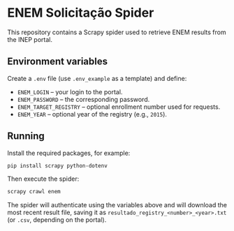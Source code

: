 # ENEM Solicitação Spider

This repository contains a Scrapy spider used to retrieve ENEM results from the INEP portal.

## Environment variables

Create a `.env` file (use `.env_example` as a template) and define:

- `ENEM_LOGIN` – your login to the portal.
- `ENEM_PASSWORD` – the corresponding password.
- `ENEM_TARGET_REGISTRY` – optional enrollment number used for requests.
- `ENEM_YEAR` – optional year of the registry (e.g., `2015`).

## Running

Install the required packages, for example:

```bash
pip install scrapy python-dotenv
```

Then execute the spider:

```bash
scrapy crawl enem
```

The spider will authenticate using the variables above and will download the most recent result file, saving it as `resultado_registry_<number>_<year>.txt` (or `.csv`, depending on the portal).



